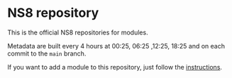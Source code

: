 # NS8 repository

This is the official NS8 repositories for modules.

Metadata are built every 4 hours at 00:25, 06:25 ,12:25, 18:25 and on each commit to the `main` branch.

If you want to add a module to this repository, just follow the [instructions](https://nethserver.github.io/ns8-core/modules/new_module/#step-5-publish-to-ns8-software-repository).
